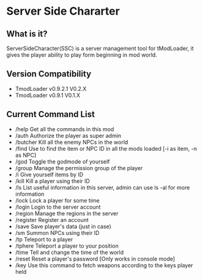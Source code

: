 # Server Side Chararter

## What is it?
ServerSideCharacter(SSC) is a server management tool for tModLoader, it gives the player ability to play form beginning in mod world.

## Version Compatibility
* TmodLoader v0.9.2.1	V0.2.X
* TmodLoader v0.9.1		V0.1.X


## Current Command List
* /help		Get all the commands in this mod
* /auth		Authorize the player as super admin
* /butcher	Kill all the enemy NPCs in the world
* /find		Use to find the item or NPC ID in all the mods loaded [-i as item, -n as NPC] 
* /god		Toggle the godmode of yourself
* /group	Manage the permission group of the player
* /i		Give yourself items by ID
* /kill		Kill a player using their ID
* /ls		List useful information in this server, admin can use ls -al for more information
* /lock		Lock a player for some time
* /login	Login to the server account
* /region	Manage the regions in the server
* /register	Register an account
* /save		Save player's data (just in case)
* /sm		Summon NPCs using their ID
* /tp		Teleport to a player
* /tphere	Teleport a player to your position
* /time		Tell and change the time of the world
* /reset	Reset a player's password [Only works in console mode]
* /key		Use this command to fetch weapons according to the keys player held
